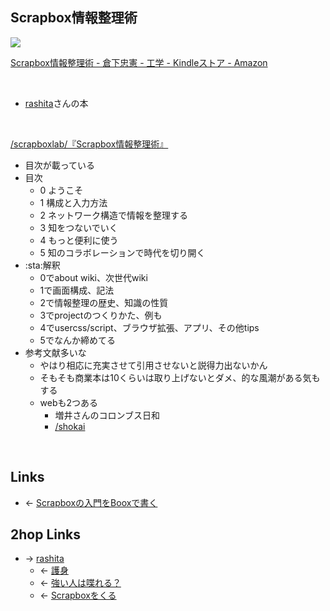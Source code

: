 ## Scrapbox情報整理術
<a href="https://gyazo.com/eb67d514c3237f6a1052b7ab363adc8d" target="_blank" rel="noopener noreferrer">![](https://gyazo.com/eb67d514c3237f6a1052b7ab363adc8d/raw)</a>

[Scrapbox情報整理術 - 倉下忠憲 - 工学 - Kindleストア - Amazon](https://www.amazon.co.jp/dp/B07GJFBWWZ/)

<br>

- [rashita](rashita.md)さんの本

<br>

[/scrapboxlab/『Scrapbox情報整理術』](https://scrapbox.io/scrapboxlab/『Scrapbox情報整理術』)

- 目次が載っている
- 目次
    - 0 ようこそ
    - 1 構成と入力方法
    - 2 ネットワーク構造で情報を整理する
    - 3 知をつないでいく
    - 4 もっと便利に使う
    - 5 知のコラボレーションで時代を切り開く
- :sta:解釈
    - 0でabout wiki、次世代wiki
    - 1で画面構成、記法
    - 2で情報整理の歴史、知識の性質
    - 3でprojectのつくりかた、例も
    - 4でusercss/script、ブラウザ拡張、アプリ、その他tips
    - 5でなんか締めてる
- 参考文献多いな
    - やはり相応に充実させて引用させないと説得力出ないかん
    - そもそも商業本は10くらいは取り上げないとダメ、的な風潮がある気もする
    - webも2つある
        - 増井さんのコロンブス日和
        - [/shokai](https://scrapbox.io/shokai)

<br>

## Links
- ← [Scrapboxの入門をBooxで書く](Scrapboxの入門をBooxで書く.md)

## 2hop Links
- → [rashita](rashita.md)
    - ← [護身](護身.md)
    - ← [強い人は喋れる？](強い人は喋れる_.md)
    - ← [Scrapboxをくる](Scrapboxをくる.md)
